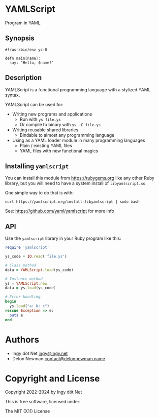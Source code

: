 YAMLScript
==========

Program in YAML


## Synopsis

```
#!/usr/bin/env ys-0

defn main(name):
  say: "Hello, $name!"
```


## Description

YAMLScript is a functional programming language with a stylized YAML syntax.

YAMLScript can be used for:

* Writing new programs and applications
  * Run with `ys file.ys`
  * Or compile to binary with `ys -C file.ys`
* Writing reusable shared libraries
  * Bindable to almost any programming language
* Using as a YAML loader module in many programming languages
  * Plain / existing YAML files
  * YAML files with new functional magics


## Installing `yamlscript`

You can install this module from https://rubygems.org like any other Ruby library,
but you will need to have a system install of `libyamlscript.so`.

One simple way to do that is with:

```
curl https://yamlscript.org/install-libyamlscript | sudo bash
```

See: https://github.com/yaml/yamlscript for more info


## API

Use the `yamlscript` library in your Ruby program like this:

```ruby
require 'yamlscript'

ys_code = IO.read('file.ys')

# Class method
data = YAMLScript.load(ys_code)

# Instance method
ys = YAMLScript.new
data = ys.load(ys_code)

# Error handling
begin
  ys.load("a: b: c")
rescue Exception => e:
  puts e
end
```


# Authors

* Ingy döt Net <ingy@ingy.net>
* Delon Newman <contact@delonnewman.name>


# Copyright and License

Copyright 2022-2024 by Ingy döt Net

This is free software, licensed under:

The MIT (X11) License
